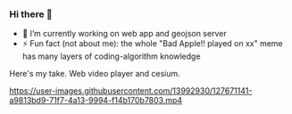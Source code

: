 
### Hi there 👋

- 🔭 I’m currently working on web app and geojson server
- ⚡ Fun fact (not about me): the whole "Bad Apple!! played on xx" meme has many layers of coding-algorithm knowledge

Here's my take. Web video player and cesium.


https://user-images.githubusercontent.com/13992930/127671141-a9813bd9-71f7-4a13-9994-f14b170b7803.mp4

<!--
**thejatmik/thejatmik** is a ✨ _special_ ✨ repository because its `README.md` (this file) appears on your GitHub profile.

Here are some ideas to get you started:

- 🌱 I’m currently learning ...
- 👯 I’m looking to collaborate on ...
- 🤔 I’m looking for help with ...
- 💬 Ask me about ...
- 📫 How to reach me: ...
- 😄 Pronouns: ...
-->

